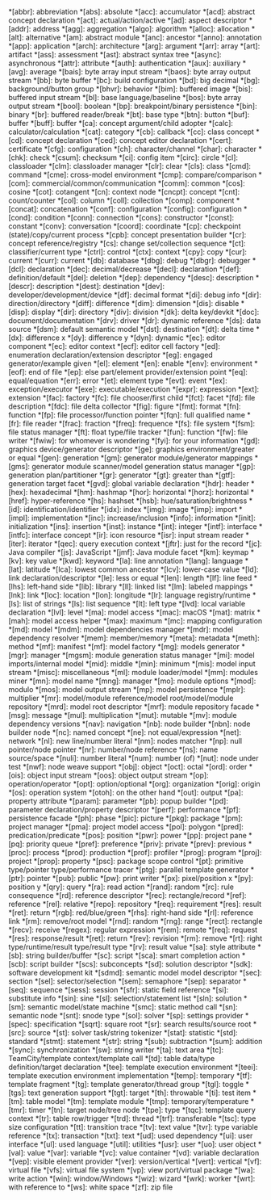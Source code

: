*[abbr]: abbreviation
*[abs]: absolute
*[acc]: accumulator
*[acd]: abstract concept declaration
*[act]: actual/action/active
*[ad]: aspect descriptor
*[addr]: address
*[agg]: aggregation
*[algo]: algorithm
*[alloc]: allocation
*[alt]: alternative
*[am]: abstract module
*[anc]: ancestor
*[anno]: annotation
*[app]: application
*[arch]: architecture
*[arg]: argument
*[arr]: array
*[art]: artifact
*[ass]: assessment
*[ast]: abstract syntax tree
*[async]: asynchronous
*[attr]: attribute
*[auth]: authentication
*[aux]: auxiliary
*[avg]: average
*[bais]: byte array input stream
*[baos]: byte array output stream
*[bb]: byte buffer
*[bc]: build configuration
*[bd]: big decimal
*[bg]: background/button group
*[bhvr]: behavior
*[bim]: buffered image
*[bis]: buffered input stream
*[bl]: base language/baseline
*[bos]: byte array output stream
*[bool]: boolean
*[bp]: breakpoint/binary persistence
*[bin]: binary
*[br]: buffered reader/break
*[bt]: base type
*[btn]: button
*[buf]: buffer
*[buff]: buffer
*[ca]: concept argument/child adopter
*[calc]: calculator/calculation
*[cat]: category
*[cb]: callback
*[cc]: class concept
*[cd]: concept declaration
*[ced]: concept editor declaration
*[cert]: certificate
*[cfg]: configuration
*[ch]: character/channel
*[char]: character
*[chk]: check
*[csum]: checksum
*[ci]: config item
*[circ]: circle
*[cl]: classloader
*[clm]: classloader manager
*[clr]: clear
*[cls]: class
*[cmd]: command
*[cme]: cross-model environment
*[cmp]: compare/comparison
*[com]: commercial/common/communication
*[comm]: common
*[cos]: cosine
*[cot]: cotangent
*[cn]: context node
*[cncpt]: concept
*[cnt]: count/counter
*[col]: column
*[coll]: collection
*[comp]: component
*[concat]: concatenation
*[conf]: configuration
*[config]: configuration
*[cond]: condition
*[conn]: connection
*[cons]: constructor
*[const]: constant
*[conv]: conversation
*[coord]: coordinate
*[cp]: checkpoint (state)/copy/current process
*[cpb]: concept presentation builder
*[cr]: concept reference/registry
*[cs]: change set/collection sequence
*[ct]: classifier/current type
*[ctrl]: control
*[ctx]: context
*[cpy]: copy
*[cur]: current
*[curr]: current
*[db]: database
*[dbg]: debug
*[dbgr]: debugger
*[dcl]: declaration
*[dec]: decimal/decrease
*[decl]: declaration
*[def]: definition/default
*[del]: deletion
*[dep]: dependency
*[desc]: description
*[descr]: description
*[dest]: destination
*[dev]: developer/development/device
*[df]: decimal format
*[di]: debug info
*[dir]: direction/directory
*[diff]: difference
*[dim]: dimension
*[dis]: disable
*[disp]: display
*[dir]: directory
*[div]: division
*[dk]: delta key/devkit
*[doc]: document/documentation
*[drv]: driver
*[dr]: dynamic reference
*[ds]: data source
*[dsm]: default semantic model
*[dst]: destination
*[dt]: delta time
*[dx]: difference x
*[dy]: difference y
*[dyn]: dynamic
*[ec]: editor component
*[ec]: editor context
*[ecf]: editor cell factory
*[ed]: enumeration declaration/extension descriptor
*[eg]: engaged generator/example given
*[el]: element
*[en]: enable
*[env]: environment
*[eof]: end of file
*[ep]: else part/element provider/extension point
*[eq]: equal/equation
*[err]: error
*[et]: element type
*[evt]: event
*[ex]: exception/executor
*[exe]: executable/execution
*[expr]: expression
*[ext]: extension
*[fac]: factory
*[fc]: file chooser/first child
*[fct]: facet
*[fd]: file description
*[fdc]: file delta collector
*[fig]: figure
*[fmt]: format
*[fn]: function
*[fp]: file processor/function pointer
*[fqn]: full qualified name
*[fr]: file reader
*[frac]: fraction
*[freq]: frequence
*[fs]: file system
*[fsm]: file status manager
*[ft]: float type/file tracker
*[fun]: function
*[fw]: file writer
*[fwiw]: for whomever is wondering
*[fyi]: for your information
*[gd]: graphics device/generator descriptor
*[ge]: graphics environment/greater or equal
*[gen]: generation
*[gm]: generator module/generator mappings
*[gms]: generator module scanner/model generation status manager
*[gp]: generation plan/partitioner
*[gr]: generator
*[gt]: greater than
*[gtf]: generation target facet
*[gvd]: global variable declaration
*[hdr]: header
*[hex]: hexadecimal
*[hm]: hashmap
*[hor]: horizontal
*[horz]: horizontal
*[href]: hyper-reference
*[hs]: hashset
*[hsb]: hue/saturation/brightness
*[id]: identification/identifier
*[idx]: index
*[img]: image
*[imp]: import
*[impl]: implementation
*[inc]: increase/inclusion
*[info]: information
*[init]: initialization
*[ins]: insertion
*[inst]: instance
*[int]: integer
*[intf]: interface
*[intfc]: interface concept
*[ir]: icon resource
*[isr]: input stream reader
*[iter]: iterator
*[qec]: query execution context
*[jftr]: just for the record
*[jc]: Java compiler
*[js]: JavaScript
*[jmf]: Java module facet
*[km]: keymap
*[kv]: key value
*[kwd]: keyword
*[la]: line annotation
*[lang]: language
*[lat]: latitude
*[lca]: lowest common ancestor
*[lcv]: lower-case value
*[ld]: link declaration/descriptor
*[le]: less or equal
*[len]: length
*[lf]: line feed
*[lhs]: left-hand side
*[lib]: library
*[ll]: linked list
*[lm]: labeled mappings
*[lnk]: link
*[loc]: location
*[lon]: longitude
*[lr]: language registry/runtime
*[ls]: list of strings
*[ls]: list sequence
*[lt]: left type
*[lvd]: local variable declaration
*[lvl]: level
*[ma]: model access
*[mac]: macOS
*[mat]: matrix
*[mah]: model access helper
*[max]: maximum
*[mc]: mapping configuration
*[md]: model
*[mdm]: model dependencies manager
*[mdr]: model dependency resolver
*[mem]: member/memory
*[meta]: metadata
*[meth]: method
*[mf]: manifest
*[mf]: model factory
*[mg]: models generator
*[mgr]: manager
*[mgsm]: module generation status manager
*[mi]: model imports/internal model
*[mid]: middle
*[min]: minimum
*[mis]: model input stream
*[misc]: miscellaneous
*[ml]: module loader/model
*[mm]: modules miner
*[mn]: model name
*[mng]: manager
*[mo]: module options
*[mod]: modulo
*[mos]: model output stream
*[mp]: model persistence
*[mplr]: multiplier
*[mr]: model/module reference/model root/model/module repository
*[mrd]: model root descriptor
*[mrf]: module repository facade
*[msg]: message
*[mul]: multiplication
*[mut]: mutable
*[mv]: module dependency versions
*[nav]: navigation
*[nb]: node builder
*[nbn]: node builder node
*[nc]: named concept
*[ne]: not equal/expression
*[net]: network
*[nl]: new line/number literal
*[nm]: nodes matcher
*[np]: null pointer/node pointer
*[nr]: number/node reference
*[ns]: name source/space
*[nuli]: number literal
*[num]: number (of)
*[nut]: node under test
*[nwf]: node weave support
*[obj]: object
*[oct]: octal
*[ord]: order
*[ois]: object input stream
*[oos]: object output stream
*[op]: operation/operator
*[opt]: option/optional
*[org]: organization
*[orig]: origin
*[os]: operation system
*[otoh]: on the other hand
*[out]: output
*[pa]: property attribute
*[param]: parameter
*[pb]: popup builder
*[pd]: parameter declaration/property descriptor
*[perf]: performance
*[pf]: persistence facade
*[ph]: phase
*[pic]: picture
*[pkg]: package
*[pm]: project manager
*[pma]: project model access
*[pol]: polygon
*[pred]: predication/predicate
*[pos]: position
*[pwr]: power
*[pp]: project pane
*[pq]: priority queue
*[pref]: preference
*[priv]: private
*[prev]: previous
*[proc]: process
*[prod]: production
*[prof]: profiler
*[prog]: program
*[proj]: project
*[prop]: property
*[psc]: package scope control
*[pt]: primitive type/pointer type/performance tracer
*[ptg]: parallel template generator
*[ptr]: pointer
*[pub]: public
*[pw]: print writer
*[px]: pixel/position x
*[py]: position y
*[qry]: query
*[ra]: read action
*[rand]: random
*[rc]: rule consequence
*[rd]: reference descriptor
*[rec]: rectangle/record
*[ref]: reference
*[rel]: relative
*[repo]: repository
*[req]: requirement
*[res]: result
*[ret]: return
*[rgb]: red/blue/green
*[rhs]: right-hand side
*[rl]: reference link
*[rm]: remove/root model
*[rnd]: random
*[rng]: range
*[rect]: rectangle
*[recv]: receive
*[regex]: regular expression
*[rem]: remote
*[req]: request
*[res]: response/result
*[ret]: return
*[rev]: revision
*[rm]: remove
*[rt]: right type/runtime/result type/result type
*[rv]: result value
*[sa]: style attribute
*[sb]: string builder/buffer
*[sc]: script
*[sca]: smart completion action
*[scb]: script builder
*[scs]: subconcepts
*[sd]: solution descriptor
*[sdk]: software development kit
*[sdmd]: semantic model model descriptor
*[sec]: section
*[sel]: selector/selection
*[sem]: semaphore
*[sep]: separator
*[seq]: sequence
*[sess]: session
*[sfr]: static field reference
*[si]: substitute info
*[sin]: sine
*[sl]: selection/statement list
*[sln]: solution
*[sm]: semantic model/state machine
*[smc]: static method call
*[sn]: semantic node
*[snt]: snode type
*[sol]: solver
*[sp]: settings provider
*[spec]: specification
*[sqrt]: square root
*[sr]: search results/source root
*[src]: source
*[st]: solver task/string tokenizer
*[stat]: statistic
*[std]: standard
*[stmt]: statement
*[str]: string
*[sub]: subtraction
*[sum]: addition
*[sync]: synchronization
*[sw]: string writer
*[ta]: text area
*[tc]: TeamCity/template context/template call
*[td]: table data/type definition/target declaration
*[tee]: template execution environment
*[teei]: template execution environment implementation
*[temp]: temporary
*[tf]: template fragment
*[tg]: template generator/thread group
*[tgl]: toggle
*[tgs]: text generation support
*[tgt]: target
*[th]: throwable
*[ti]: test item
*[tm]: table model
*[tm]: template module
*[tmp]: temporary/temperature
*[tmr]: timer
*[tn]: target node/tree node
*[tpe]: type
*[tqc]: template query context
*[tr]: table row/trigger
*[trd]: thread
*[trf]: transferable
*[tsc]: type size configuration
*[tt]: transition trace
*[tv]: text value
*[tvr]: type variable reference
*[tx]: transaction
*[txt]: text
*[ud]: used dependency
*[ui]: user interface
*[ul]: used language
*[util]: utilities
*[usr]: user
*[uo]: user object
*[val]: value
*[var]: variable
*[vc]: value container
*[vd]: variable declaration
*[vep]: visible element provider
*[ver]: version/vertical
*[vert]: vertical
*[vf]: virtual file
*[vfs]: virtual file system
*[vp]: view port/virtual package
*[wa]: write action
*[win]: window/Windows
*[wiz]: wizard
*[wrk]: worker
*[wrt]: with reference to
*[ws]: white space
*[zf]: zip file 